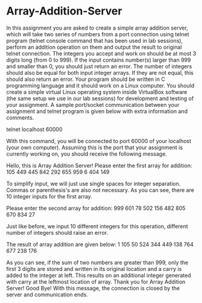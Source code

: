# Array-Addition-Server
In this assignment you are asked to create a simple array addition server, which will take
two series of numbers from a port connection using telnet program (telnet console
command that has been used in lab sessions), perform an addition operation on them and
output the result to original telnet connection.
The integers you accept and work on should be at most 3 digits long (from 0 to 999). If
the input contains number(s) larger than 999 and smaller than 0, you should just return an
error. The number of integers should also be equal for both input integer arrays. If they
are not equal, this should also return an error.
Your program should be written in C programming language and it should work on a
Linux computer. You should create a simple virtual Linux operating system inside
VirtualBox software (the same setup we use in our lab sessions) for development and
testing of your assignment.
A sample port/socket communication between your assignment and telnet program is
given below with extra information and comments.


telnet localhost 60000


With this command, you will be connected to port 60000 of your localhost (your own
computer). Assuming this is the port that your assignment is currently working on, you
should receive the following message.


Hello, this is Array Addition Server!
Please enter the first array for addition:
105 449 445 842 292 655 959 6 404 149


To simplify input, we will just use single spaces for integer separation. Commas or
parenthesis's are also not necessary. As you can see, there are 10 integer inputs for the
first array.


Please enter the second array for addition:
999 601 78 502 156 482 805 670 834 27


Just like before, we input 10 different integers for this operation, different number of
integers should raise an error.


The result of array addition are given below:
1 105 50 524 344 449 138 764 677 238 176


As you can see, if the sum of two numbers are greater than 999, only the first 3 digits are
stored and written in its original location and a carry is added to the integer at left. This
results on an additional integer generated with carry at the leftmost location of array.
Thank you for Array Addition Server! Good Bye!
With this message, the connection is closed by the server and communication ends.
